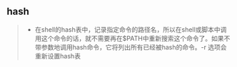 ## hash

> * 在shell的hash表中，记录指定命令的路径名，所以在shell或脚本中调用这个命令的话，就不需要再在$PATH中重新搜索这个命令了。如果不带参数地调用hash命令，它将列出所有已经被hash的命令。-r 选项会重新设置hash表
